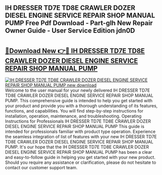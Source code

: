 ## IH DRESSER TD7E TD8E CRAWLER DOZER DIESEL ENGINE SERVICE REPAIR SHOP MANUAL PUMP Free Pdf Download - Part-glh New Repair Owner Guide - User Service Edition jdn0D

# <h2><a href="http://bc72027.oget.top/?id=IH+DRESSER+TD7E+TD8E+CRAWLER+DOZER+DIESEL+ENGINE+SERVICE+REPAIR+SHOP+MANUAL+PUMP">🔗Download New 👉🔴 IH DRESSER TD7E TD8E CRAWLER DOZER DIESEL ENGINE SERVICE REPAIR SHOP MANUAL PUMP</a></h2>

[![IH DRESSER TD7E TD8E CRAWLER DOZER DIESEL ENGINE SERVICE REPAIR SHOP MANUAL PUMP new download](https://i.imgur.com/5g1atiW.png)](http://bc72027.oget.top/?id=IH+DRESSER+TD7E+TD8E+CRAWLER+DOZER+DIESEL+ENGINE+SERVICE+REPAIR+SHOP+MANUAL+PUMP)
Welcome to the user manual for your newly delivered IH DRESSER TD7E TD8E CRAWLER DOZER DIESEL ENGINE SERVICE REPAIR SHOP MANUAL PUMP. This comprehensive guide is intended to help you get started with your product and provide you with a thorough understanding of its features, functions, and capabilities. You will find step-by-step instructions for installation, operation, maintenance, and troubleshooting. Operating Instructions for Professionals IH DRESSER TD7E TD8E CRAWLER DOZER DIESEL ENGINE SERVICE REPAIR SHOP MANUAL PUMP This guide is intended for professionals familiar with product type operation. Experience the seamless integration of list of features with your new IH DRESSER TD7E TD8E CRAWLER DOZER DIESEL ENGINE SERVICE REPAIR SHOP MANUAL PUMP. It's our hope that the IH DRESSER TD7E TD8E CRAWLER DOZER DIESEL ENGINE SERVICE REPAIR SHOP MANUAL PUMP has been a clear and easy-to-follow guide in helping you get started with your new product. Should you require any assistance or clarification, please do not hesitate to contact our customer support team.
